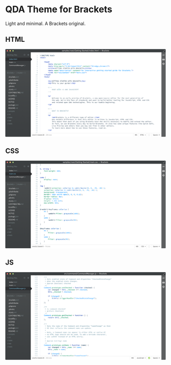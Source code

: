 QDA Theme for Brackets
===========================

Light and minimal. A Brackets original.

## HTML
![HTML Screenshot](https://github.com/Brackets-Themes/Coolwater/blob/master/screenshots/html.png)

## CSS
![CSS Screenshot](https://github.com/Brackets-Themes/Coolwater/blob/master/screenshots/css.png)

## JS
![JS Screenshot](https://github.com/Brackets-Themes/Coolwater/blob/master/screenshots/js.png)

